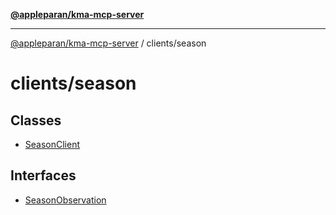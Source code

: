 [**@appleparan/kma-mcp-server**](../../README.md)

***

[@appleparan/kma-mcp-server](../../README.md) / clients/season

# clients/season

## Classes

- [SeasonClient](classes/SeasonClient.md)

## Interfaces

- [SeasonObservation](interfaces/SeasonObservation.md)
